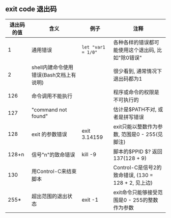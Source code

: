 ## exit code 退出码

| 退出码的值|含义|	例子|	注释|
|-----|-------|-------|-------|
|1 |通用错误|`let "var1 = 1/0"`|	各种各样的错误都可能使用这个退出码, 比如"除0错误"|
|2|shell内建命令使用错误(Bash文档上有说明)||	 	很少看到, 通常情况下退出码都为1|
|126|命令调用不能执行| 	|程序或命令的权限是不可执行的|
|127|"command not found"|	 	|估计是$PATH不对, 或者是拼写错误|
|128|exit 的参数错误|exit 3.14159	|exit只能以整数作为参数, 范围是0 - 255(见脚注)|
|128+n|信号"n"的致命错误|kill -9 |脚本的$PPID	$? 返回137(128 + 9)|
|130|用Control-C来结束脚本||Control-C是信号2的致命错误, (130 = 128 + 2, 见上边)|
|255*|超出范围的退出状态|exit -1	|exit命令只能够接受范围是0 - 255的整数作为参数|
